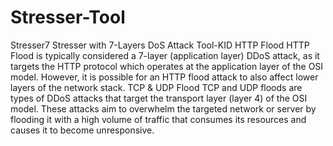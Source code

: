 # Stresser-Tool

Stresser7
Stresser with 7-Layers DoS Attack Tool-KID
HTTP Flood
HTTP Flood is typically considered a 7-layer (application layer) DDoS attack, as it targets the HTTP protocol which operates at the application layer of the OSI model. However, it is possible for an HTTP flood attack to also affect lower layers of the network stack.
TCP & UDP Flood
TCP and UDP floods are types of DDoS attacks that target the transport layer (layer 4) of the OSI model. These attacks aim to overwhelm the targeted network or server by flooding it with a high volume of traffic that consumes its resources and causes it to become unresponsive.
